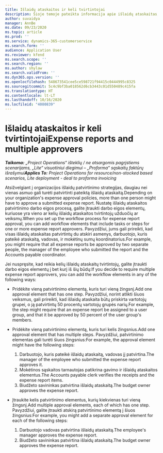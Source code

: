 ```yaml
---
title: Išlaidų ataskaitos ir keli tvirtintojai
description: Šioje temoje pateikta informacija apie išlaidų ataskaitas, kurias patvirtinti reikalauja daugiau nei vienas asmuo.
author: suvaidya
manager: AnnBe
ms.date: 09/23/2020
ms.topic: article
ms.prod: ''
ms.service: dynamics-365-customerservice
ms.search.form: ''
audience: Application User
ms.reviewer: kfend
ms.search.scope: ''
ms.search.region: ''
ms.author: shylaw
ms.search.validFrom: ''
ms.dyn365.ops.version: ''
ms.openlocfilehash: 548673541cee5ce598721f94415c0444995c8325
ms.sourcegitcommit: 5c4c9bf3ba018562d6cb3443c01d550489c415fa
ms.translationtype: HT
ms.contentlocale: lt-LT
ms.lasthandoff: 10/16/2020
ms.locfileid: "4080839"
---
```

# <a name="expense-reports-and-multiple-approvers"></a><span data-ttu-id="71dea-103">Išlaidų ataskaitos ir keli tvirtintojai</span><span class="sxs-lookup"><span data-stu-id="71dea-103">Expense reports and multiple approvers</span></span>

<span data-ttu-id="71dea-104">_**Taikoma:** „Project Operations“ išteklių / ne atsargomis pagrįstiems scenarijams, „Lite“ visuotiniui diegimui – „Proforma“ sąskaitų faktūrų išrašymui_</span><span class="sxs-lookup"><span data-stu-id="71dea-104">_**Applies To:** Project Operations for resource/non-stocked based scenarios, Lite deployment - deal to proforma invoicing_</span></span>

<span data-ttu-id="71dea-105">Atsižvelgiant į organizacijos išlaidų patvirtinimo strategijas, daugiau nei vienas asmuo gali turėti patvirtinti pateiktą išlaidų ataskaitą.</span><span class="sxs-lookup"><span data-stu-id="71dea-105">Depending on your organization's expense approval policies, more than one person might have to approve a submitted expense report.</span></span> <span data-ttu-id="71dea-106">Nustatę išlaidų ataskaitos patvirtinimo darbo eigos procesą, galite įtraukti darbo eigos elementų, kuriuose yra vieno ar kelių išlaidų ataskaitos tvirtintojų užduočių ar veiksmų.</span><span class="sxs-lookup"><span data-stu-id="71dea-106">When you set up the workflow process for expense report approval, you can add workflow elements that include tasks or steps for one or more expense report approvers.</span></span> <span data-ttu-id="71dea-107">Pavyzdžiui, jums gali prireikti, kad visas išlaidų ataskaitas patvirtintų du atskiri asmenys, darbuotojo, kuris pateikė ataskaitą, vadovas, ir mokėtinų sumų koordinatorius.</span><span class="sxs-lookup"><span data-stu-id="71dea-107">For example, you might require that all expense reports be approved by two separate people, the manager of the employee who submitted the report and the Accounts payable coordinator.</span></span>

<span data-ttu-id="71dea-108">Jei nuspręsite, kad reikia kelių išlaidų ataskaitų tvirtintojų, galite įtraukti darbo eigos elementų į bet kurį iš šių būdų:</span><span class="sxs-lookup"><span data-stu-id="71dea-108">If you decide to require multiple expense report approvers, you can add the workflow elements in any of the following ways:</span></span>

- <span data-ttu-id="71dea-109">Pridėkite vieną patvirtinimo elementą, kuris turi vieną žingsnį.</span><span class="sxs-lookup"><span data-stu-id="71dea-109">Add one approval element that has one step.</span></span> <span data-ttu-id="71dea-110">Pavyzdžiui, norint atlikti šiuos veiksmus, gali prireikti, kad išlaidų ataskaita būtų priskirta vartotojų grupei, o ją patvirtintų 50 procentų vartotojų grupės narių.</span><span class="sxs-lookup"><span data-stu-id="71dea-110">For example, the step might require that an expense report be assigned to a user group, and that it be approved by 50 percent of the user group's members.</span></span>
- <span data-ttu-id="71dea-111">Pridėkite vieną patvirtinimo elementą, kuris turi kelis žingsnius.</span><span class="sxs-lookup"><span data-stu-id="71dea-111">Add one approval element that has multiple steps.</span></span> <span data-ttu-id="71dea-112">Pavyzdžiui, patvirtinimo elementas gali turėti šiuos žingsnius:</span><span class="sxs-lookup"><span data-stu-id="71dea-112">For example, the approval element might have the following steps:</span></span>

    1. <span data-ttu-id="71dea-113">Darbuotojo, kuris pateikė išlaidų ataskaitą, vadovas jį patvirtina.</span><span class="sxs-lookup"><span data-stu-id="71dea-113">The manager of the employee who submitted the expense report approves it.</span></span>
    2. <span data-ttu-id="71dea-114">Mokėtinos sąskaitos tarnautojas patikrina gavimo ir išlaidų ataskaitos elementus.</span><span class="sxs-lookup"><span data-stu-id="71dea-114">The Accounts payable clerk verifies the receipts and the expense report items.</span></span>
    3. <span data-ttu-id="71dea-115">Biudžeto savininkas patvirtina išlaidų ataskaitą.</span><span class="sxs-lookup"><span data-stu-id="71dea-115">The budget owner approves the expense report.</span></span>

- <span data-ttu-id="71dea-116">Įtraukite kelis patvirtinimo elementus, kurių kiekvienas turi vieną žingsnį.</span><span class="sxs-lookup"><span data-stu-id="71dea-116">Add multiple approval elements, each of which has one step.</span></span> <span data-ttu-id="71dea-117">Pavyzdžiui, galite įtraukti atskirą patvirtinimo elementą į šiuos žingsnius:</span><span class="sxs-lookup"><span data-stu-id="71dea-117">For example, you might add a separate approval element for each of the following steps:</span></span>

    1. <span data-ttu-id="71dea-118">Darbuotojo vadovas patvirtina išlaidų ataskaitą.</span><span class="sxs-lookup"><span data-stu-id="71dea-118">The employee's manager approves the expense report.</span></span>
    2. <span data-ttu-id="71dea-119">Biudžeto savininkas patvirtina išlaidų ataskaitą.</span><span class="sxs-lookup"><span data-stu-id="71dea-119">The budget owner approves the expense report.</span></span>
